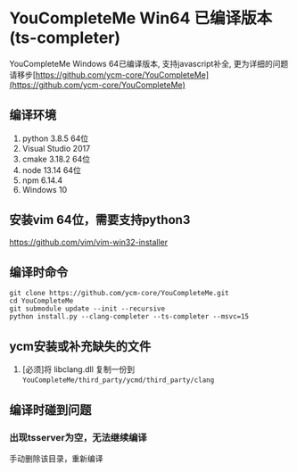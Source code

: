# YouCompleteMe Win64 已编译版本(ts-completer)
YouCompleteMe Windows 64已编译版本, 支持javascript补全, 更为详细的问题请移步[https://github.com/ycm-core/YouCompleteMe](https://github.com/ycm-core/YouCompleteMe)

## 编译环境
1. python 3.8.5 64位
2. Visual Studio 2017
3. cmake 3.18.2 64位
4. node 13.14 64位
5. npm 6.14.4
6. Windows 10

## 安装vim 64位，需要支持python3
https://github.com/vim/vim-win32-installer

## 编译时命令
```
git clone https://github.com/ycm-core/YouCompleteMe.git
cd YouCompleteMe
git submodule update --init --recursive
python install.py --clang-completer --ts-completer --msvc=15
```

## ycm安装或补充缺失的文件 
1. [必须]将 libclang.dll 复制一份到 ``YouCompleteMe/third_party/ycmd/third_party/clang``

## 编译时碰到问题
### 出现tsserver为空，无法继续编译
手动删除该目录，重新编译

